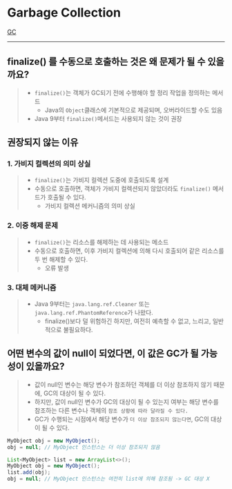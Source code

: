 # Garbage Collection
[GC](..%2F..%2F05-ETC%2F10_Garbage_Collection%2FReadme.md)

---

## finalize() 를 수동으로 호출하는 것은 왜 문제가 될 수 있을까요?
> - `finalize()`는 객체가 GC되기 전에 수행해야 할 정리 작업을 정의하는 메서드
>   - Java의 `Object`클래스에 기본적으로 제공되며, 오버라이드할 수도 있음
> - Java 9부터 `finalize()`메서드는 사용되지 않는 것이 권장
## 권장되지 않는 이유
### 1. 가비지 컬렉션의 의미 상실
> - `finalize()`는 가비지 컬렉션 도중에 호출되도록 설계
> - 수동으로 호출하면, 객체가 가비지 컬렉션되지 않았더라도 `finalize()` 메서드가 호출될 수 있다.
>   - 가비지 컬렉션 메커니즘의 의미 상실

### 2. 이중 해제 문제
> - `finalize()`는 리소스를 해제하는 데 사용되는 메소드
> - 수동으로 호출하면, 이후 가비지 컬렉션에 의해 다시 호출되어 같은 리소스를 두 번 해제할 수 있다.
>   - 오류 발생

### 3. 대체 메커니즘
> - Java 9부터는 `java.lang.ref.Cleaner` 또는 `java.lang.ref.PhantomReference`가 나왔다.
>   - finalize()보다 덜 위험하긴 하지만, 여전히 예측할 수 없고, 느리고, 일반적으로 불필요하다.

## 어떤 변수의 값이 null이 되었다면, 이 값은 GC가 될 가능성이 있을까요?
> - 값이 null인 변수는 해당 변수가 참조하던 객체를 더 이상 참조하지 않기 때문에, GC의 대상이 될 수 있다. 
> - 하지만, 값이 null인 변수가 GC의 대상이 될 수 있는지 여부는 해당 변수를 참조하는 다른 변수나 객체의 `참조 상황에 따라 달라질 수 있다.`
> - GC가 수행되는 시점에서 해당 변수가 `더 이상 참조되지 않는다면`, GC의 대상이 될 수 있다.

```java
MyObject obj = new MyObject();
obj = null; // MyObject 인스턴스는 더 이상 참조되지 않음
```

```java
List<MyObject> list = new ArrayList<>();
MyObject obj = new MyObject();
list.add(obj);
obj = null; // MyObject 인스턴스는 여전히 list에 의해 참조됨 -> GC 대상 X

```